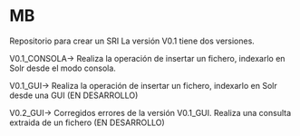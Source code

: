 # MB
Repositorio para crear un SRI
La versión V0.1 tiene dos versiones. 



V0.1_CONSOLA-> Realiza la operación de insertar un fichero, indexarlo en Solr desde el modo consola.




V0.1_GUI-> Realiza la operación de insertar un fichero, indexarlo en Solr desde una GUI (EN DESARROLLO)




V0.2_GUI-> Corregidos errores de la versión V0.1_GUI. Realiza una consulta extraida de un fichero (EN DESARROLLO)
